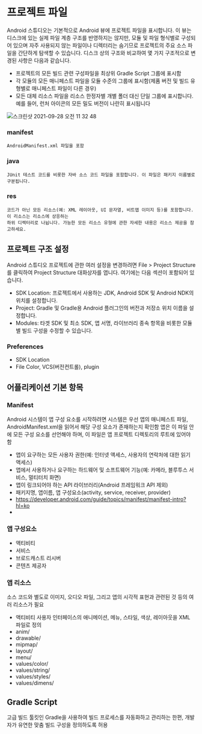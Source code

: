 # 프로젝트 파일 
 Android 스튜디오는 기본적으로 Android 뷰에 프로젝트 파일을 표시합니다. 이 뷰는 디스크에 있는 실제 파일 계층 구조를 반영하지는 않지만, 모듈 및 파일 형식별로 구성되어 있으며 자주 사용되지 않는 파일이나 디렉터리는 숨기므로 프로젝트의 주요 소스 파일을 간단하게 탐색할 수 있습니다. 디스크 상의 구조와 비교하여 몇 가지 구조적으로 변경된 사항은 다음과 같습니다.
 * 프로젝트의 모든 빌드 관련 구성파일을 최상위 Gradle Script 그룹에 표시함
 * 각 모듈의 모든 매니페스트 파일을 모듈 수준의 그룹에 표시함(제품 버전 및 빌드 유형별로 매니페스트 파일이 다른 경우)
 * 모든 대체 리소스 파일을 리소스 한정자별 개별 폴더 대신 단일 그룹에 표시합니다. 예를 들어, 런처 아이콘의 모든 밀도 버전이 나란히 표시됩니다
 
![스크린샷 2021-09-28 오전 11 32 48](https://user-images.githubusercontent.com/66652964/135012978-03b31b67-bb18-462a-982e-a133d9a56881.png)


### manifest
    AndroidManifest.xml 파일을 포함
### java
    JUnit 테스트 코드를 비롯한 자바 소스 코드 파일을 포함합니다. 이 파일은 패키지 이름별로 구분됩니다.
### res
    코드가 아닌 모든 리소스(예: XML 레이아웃, UI 문자열, 비트맵 이미지 등)를 포함합니다. 이 리소스는 리소스에 상응하는 
    하위 디렉터리로 나뉩니다. 가능한 모든 리소스 유형에 관한 자세한 내용은 리소스 제공을 참고하세요.
    
## 프로젝트 구조 설정 
Android 스튜디오 프로젝트에 관한 여러 설정을 변경하려면 File > Project Structure를 클릭하여 Project Structure 대화상자를 엽니다. 여기에는 다음 섹션이 포함되어 있습니다.
 * SDK Location: 프로젝트에서 사용하는 JDK, Android SDK 및 Android NDK의 위치를 설정합니다.
 * Project: Gradle 및 Gradle용 Android 플러그인의 버전과 저장소 위치 이름을 설정합니다.
 * Modules: 타겟 SDK 및 최소 SDK, 앱 서명, 라이브러리 종속 항목을 비롯한 모듈별 빌드 구성을 수정할 수 있습니다.
 
 ### Preferences  
 * SDK Location
 * File Color, VCS(버전컨트롤), plugin
 
## 어플리케이션 기본 항목
 ### Manifest
 Android 시스템이 앱 구성 요소를 시작하려면 시스템은 우선 앱의 매니페스트 파일, AndroidManifest.xml을 읽어서 해당 구성 요소가 존재하는지 확인함
 앱은 이 파일 안에 모든 구성 요소를 선언해야 하며, 이 파일은 앱 프로젝트 디렉토리의 루트에 있어야 함
 * 앱이 요구하는 모든 사용자 권한(예: 인터넷 액세스, 사용자의 연락처에 대한 읽기 액세스)
 * 앱에서 사용하거나 요구하는 하드웨어 및 소프트웨어 기능(예: 카메라, 블루투스 서비스, 멀티터치 화면)
 * 앱이 링크되어야 하는 API 라이브러리(Android 프레임워크 API 제외)
 * 패키지명, 앱이름, 앱 구성요소(activity, service, receiver, provider)
 * https://developer.android.com/guide/topics/manifest/manifest-intro?hl=ko
 * 
 
 ### 앱 구성요소
 * 액티비티 <activity>
 * 서비스  <service>
 * 브로드캐스트 리시버 <receiver> 
 * 콘텐츠 제공자 <provider> 
 
 ### 앱 리소스
 소스 코드와 별도로 이미지, 오디오 파일, 그리고 앱의 시각적 표현과 관련된 것 등의 여러 리소스가 필요
 * 액티비티 사용자 인터페이스의 애니메이션, 메뉴, 스타일, 색상, 레이아웃을 XML 파일로 정의
 * anim/
 * drawable/
 * mipmap/
 * layout/
 * menu/
 * values/color/
 * values/string/
 * values/styles/
 * values/dimens/
 
 ## Gradle Script
 고급 빌드 툴킷인 Gradle을 사용하여 빌드 프로세스를 자동화하고 관리하는 한편, 개발자가 유연한 맞춤 빌드 구성을 정의하도록 허용
 

